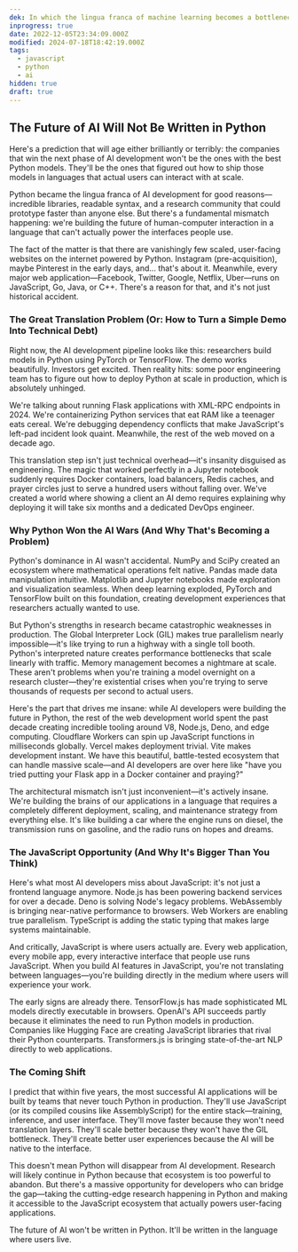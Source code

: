 ```yaml
---
dek: In which the lingua franca of machine learning becomes a bottleneck for actual products
inprogress: true
date: 2022-12-05T23:34:09.000Z
modified: 2024-07-18T18:42:19.000Z
tags:
  - javascript
  - python
  - ai
hidden: true
draft: true
---
```

## The Future of AI Will Not Be Written in Python

Here's a prediction that will age either brilliantly or terribly: the companies that win the next phase of AI development won't be the ones with the best Python models. They'll be the ones that figured out how to ship those models in languages that actual users can interact with at scale.

Python became the lingua franca of AI development for good reasons—incredible libraries, readable syntax, and a research community that could prototype faster than anyone else. But there's a fundamental mismatch happening: we're building the future of human-computer interaction in a language that can't actually power the interfaces people use.

The fact of the matter is that there are vanishingly few scaled, user-facing websites on the internet powered by Python. Instagram (pre-acquisition), maybe Pinterest in the early days, and... that's about it. Meanwhile, every major web application—Facebook, Twitter, Google, Netflix, Uber—runs on JavaScript, Go, Java, or C++. There's a reason for that, and it's not just historical accident.

### The Great Translation Problem (Or: How to Turn a Simple Demo Into Technical Debt)

Right now, the AI development pipeline looks like this: researchers build models in Python using PyTorch or TensorFlow. The demo works beautifully. Investors get excited. Then reality hits: some poor engineering team has to figure out how to deploy Python at scale in production, which is absolutely unhinged.

We're talking about running Flask applications with XML-RPC endpoints in 2024. We're containerizing Python services that eat RAM like a teenager eats cereal. We're debugging dependency conflicts that make JavaScript's left-pad incident look quaint. Meanwhile, the rest of the web moved on a decade ago.

This translation step isn't just technical overhead—it's insanity disguised as engineering. The magic that worked perfectly in a Jupyter notebook suddenly requires Docker containers, load balancers, Redis caches, and prayer circles just to serve a hundred users without falling over. We've created a world where showing a client an AI demo requires explaining why deploying it will take six months and a dedicated DevOps engineer.

### Why Python Won the AI Wars (And Why That's Becoming a Problem)

Python's dominance in AI wasn't accidental. NumPy and SciPy created an ecosystem where mathematical operations felt native. Pandas made data manipulation intuitive. Matplotlib and Jupyter notebooks made exploration and visualization seamless. When deep learning exploded, PyTorch and TensorFlow built on this foundation, creating development experiences that researchers actually wanted to use.

But Python's strengths in research became catastrophic weaknesses in production. The Global Interpreter Lock (GIL) makes true parallelism nearly impossible—it's like trying to run a highway with a single toll booth. Python's interpreted nature creates performance bottlenecks that scale linearly with traffic. Memory management becomes a nightmare at scale. These aren't problems when you're training a model overnight on a research cluster—they're existential crises when you're trying to serve thousands of requests per second to actual users.

Here's the part that drives me insane: while AI developers were building the future in Python, the rest of the web development world spent the past decade creating incredible tooling around V8, Node.js, Deno, and edge computing. Cloudflare Workers can spin up JavaScript functions in milliseconds globally. Vercel makes deployment trivial. Vite makes development instant. We have this beautiful, battle-tested ecosystem that can handle massive scale—and AI developers are over here like "have you tried putting your Flask app in a Docker container and praying?"

The architectural mismatch isn't just inconvenient—it's actively insane. We're building the brains of our applications in a language that requires a completely different deployment, scaling, and maintenance strategy from everything else. It's like building a car where the engine runs on diesel, the transmission runs on gasoline, and the radio runs on hopes and dreams.

### The JavaScript Opportunity (And Why It's Bigger Than You Think)

Here's what most AI developers miss about JavaScript: it's not just a frontend language anymore. Node.js has been powering backend services for over a decade. Deno is solving Node's legacy problems. WebAssembly is bringing near-native performance to browsers. Web Workers are enabling true parallelism. TypeScript is adding the static typing that makes large systems maintainable.

And critically, JavaScript is where users actually are. Every web application, every mobile app, every interactive interface that people use runs JavaScript. When you build AI features in JavaScript, you're not translating between languages—you're building directly in the medium where users will experience your work.

The early signs are already there. TensorFlow.js has made sophisticated ML models directly executable in browsers. OpenAI's API succeeds partly because it eliminates the need to run Python models in production. Companies like Hugging Face are creating JavaScript libraries that rival their Python counterparts. Transformers.js is bringing state-of-the-art NLP directly to web applications.

### The Coming Shift

I predict that within five years, the most successful AI applications will be built by teams that never touch Python in production. They'll use JavaScript (or its compiled cousins like AssemblyScript) for the entire stack—training, inference, and user interface. They'll move faster because they won't need translation layers. They'll scale better because they won't have the GIL bottleneck. They'll create better user experiences because the AI will be native to the interface.

This doesn't mean Python will disappear from AI development. Research will likely continue in Python because that ecosystem is too powerful to abandon. But there's a massive opportunity for developers who can bridge the gap—taking the cutting-edge research happening in Python and making it accessible to the JavaScript ecosystem that actually powers user-facing applications.

The future of AI won't be written in Python. It'll be written in the language where users live.
